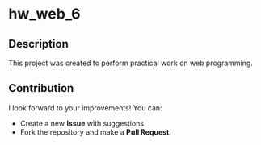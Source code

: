 # hw_web_6

## Description
This project was created to perform practical work on web programming.

## Contribution
I look forward to your improvements! You can:
- Create a new **Issue** with suggestions
- Fork the repository and make a **Pull Request**.